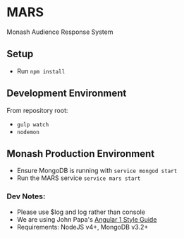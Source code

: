# MARS

Monash Audience Response System


## Setup
* Run `npm install`

## Development Environment
From repository root:
* `gulp watch`
* `nodemon`

## Monash Production Environment
* Ensure MongoDB is running with `service mongod start`
* Run the MARS service `service mars start`


### Dev Notes:
* Please use $log and log rather than console
* We are using John Papa's [Angular 1 Style Guide](https://github.com/johnpapa/angular-styleguide/blob/master/a1/README.md)
* Requirements: NodeJS v4+, MongoDB v3.2+
